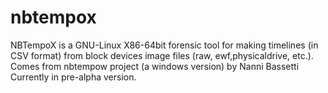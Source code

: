 # nbtempox
NBTempoX is a GNU-Linux X86-64bit forensic tool for making timelines (in CSV format) from block devices image files (raw, ewf,physicaldrive, etc.). Comes from nbtempow project (a windows version) by Nanni Bassetti
Currently in pre-alpha version. 
